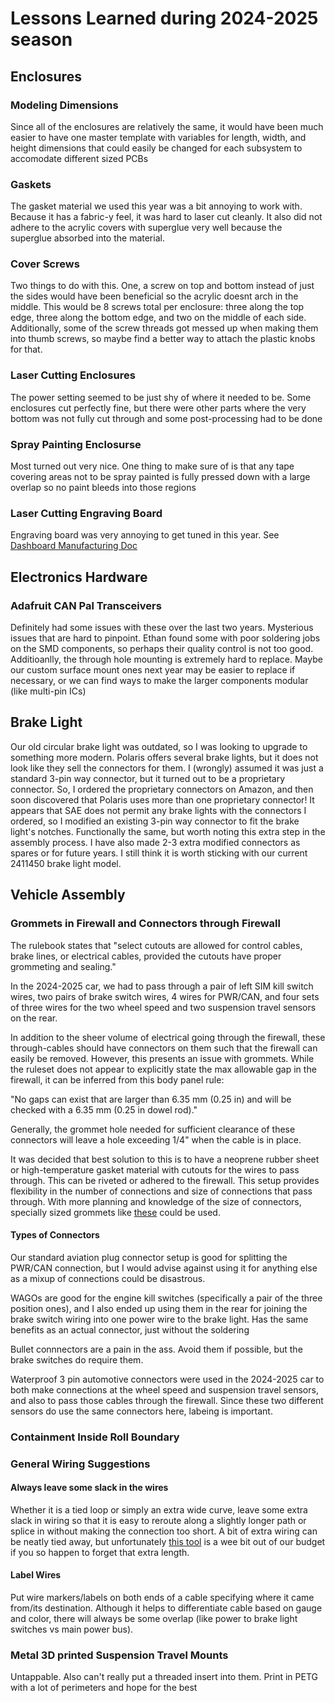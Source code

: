 # Lessons Learned during 2024-2025 season

## Enclosures

### Modeling Dimensions

Since all of the enclosures are relatively the same, it would have been much easier to have one master template with variables for length, width, and height dimensions that could easily be changed for each subsystem to accomodate different sized PCBs

### Gaskets

The gasket material we used this year was a bit annoying to work with. Because it has a fabric-y feel, it was hard to laser cut cleanly. It also did not adhere to the acrylic covers with superglue very well because the superglue absorbed into the material.

### Cover Screws

Two things to do with this. One, a screw on top and bottom instead of just the sides would have been beneficial so the acrylic doesnt arch in the middle. This would be 8 screws total per enclosure: three along the top edge, three along the bottom edge, and two on the middle of each side. Additionally, some of the screw threads got messed up when making them into thumb screws, so maybe find a better way to attach the plastic knobs for that.

### Laser Cutting Enclosures

The power setting seemed to be just shy of where it needed to be. Some enclosures cut perfectly fine, but there were other parts where the very bottom was not fully cut through and some post-processing had to be done

### Spray Painting Enclosurse

Most turned out very nice. One thing to make sure of is that any tape covering areas not to be spray painted is fully pressed down with a large overlap so no paint bleeds into those regions

### Laser Cutting Engraving Board

Engraving board was very annoying to get tuned in this year. See [Dashboard Manufacturing Doc](https://docs.google.com/document/d/1SboHkU5eu9X-XPbC42ve_8zeORpnQzHskEh5Oi-o60I/edit?usp=drive_link)


## Electronics Hardware

### Adafruit CAN Pal Transceivers

Definitely had some issues with these over the last two years. Mysterious issues that are hard to pinpoint. Ethan found some with poor soldering jobs on the SMD components, so perhaps their quality control is not too good. Additioanlly, the through hole mounting is extremely hard to replace. Maybe our custom surface mount ones next year may be easier to replace if necessary, or we can find ways to make the larger components modular (like multi-pin ICs)


## Brake Light

Our old circular brake light was outdated, so I was looking to upgrade to something more modern. Polaris offers several brake lights, but it does not look like they sell the connectors for them. I (wrongly) assumed it was just a standard 3-pin way connector, but it turned out to be a proprietary connector. So, I ordered the proprietary connectors on Amazon, and then soon discovered that Polaris uses more than one proprietary connector! It appears that SAE does not permit any brake lights with the connectors I ordered, so I modified an existing 3-pin way connector to fit the brake light's notches. Functionally the same, but worth noting this extra step in the assembly process. I have also made 2-3 extra modified connectors as spares or for future years. I still think it is worth sticking with our current 2411450 brake light model. 


## Vehicle Assembly

### Grommets in Firewall and Connectors through Firewall

The rulebook states that "select cutouts are allowed for control cables, brake lines, or electrical cables, provided the cutouts have proper grommeting and sealing."

In the 2024-2025 car, we had to pass through a pair of left SIM kill switch wires, two pairs of brake switch wires, 4 wires for PWR/CAN, and four sets of three wires for the two wheel speed and two suspension travel sensors on the rear.

In addition to the sheer volume of electrical going through the firewall, these through-cables should have connectors on them such that the firewall can easily be removed. However, this presents an issue with grommets. While the ruleset does not appear to explicitly state the max allowable gap in the firewall, it can be inferred from this body panel rule: 

"No gaps can exist that are larger than 6.35 mm (0.25 in) and will be checked with a 6.35 mm (0.25 in dowel rod)."

Generally, the grommet hole needed for sufficient clearance of these connectors will leave a hole exceeding 1/4" when the cable is in place.

It was decided that best solution to this is to have a neoprene rubber sheet or high-temperature gasket material with cutouts for the wires to pass through. This can be riveted or adhered to the firewall. This setup provides flexibility in the number of connections and size of connections that pass through. With more planning and knowledge of the size of connectors, specially sized grommets like [these](https://www.amazon.com/Grommet-Plastic-Through-Countertop-XIOGZAXI/dp/B0CWY11ZPS?th=1) could be used. 

#### Types of Connectors

Our standard aviation plug connector setup is good for splitting the PWR/CAN connection, but I would advise against using it for anything else as a mixup of connections could be disastrous.

WAGOs are good for the engine kill switches (specifically a pair of the three position ones), and I also ended up using them in the rear for joining the brake switch wiring into one power wire to the brake light. Has the same benefits as an actual connector, just without the soldering

Bullet connnectors are a pain in the ass. Avoid them if possible, but the brake switches do require them.

Waterproof 3 pin automotive connectors were used in the 2024-2025 car to both make connections at the wheel speed and suspension travel sensors, and also to pass those cables through the firewall. Since these two different sensors do use the same connectors here, labeing is important.

### Containment Inside Roll Boundary


### General Wiring Suggestions

#### Always leave some slack in the wires

Whether it is a tied loop or simply an extra wide curve, leave some extra slack in wiring so that it is easy to reroute along a slightly longer path or splice in without making the connection too short. A bit of extra wiring can be neatly tied away, but unfortunately [this tool](https://i.redd.it/agminsuzchs81.jpg) is a wee bit out of our budget if you so happen to forget that extra length.

#### Label Wires

Put wire markers/labels on both ends of a cable specifying where it came from/its destination. Although it helps to differentiate cable based on gauge and color, there will always be some overlap (like power to brake light switches vs main power bus).


### Metal 3D printed Suspension Travel Mounts

Untappable. Also can't really put a threaded insert into them. Print in PETG with a lot of perimeters and hope for the best


